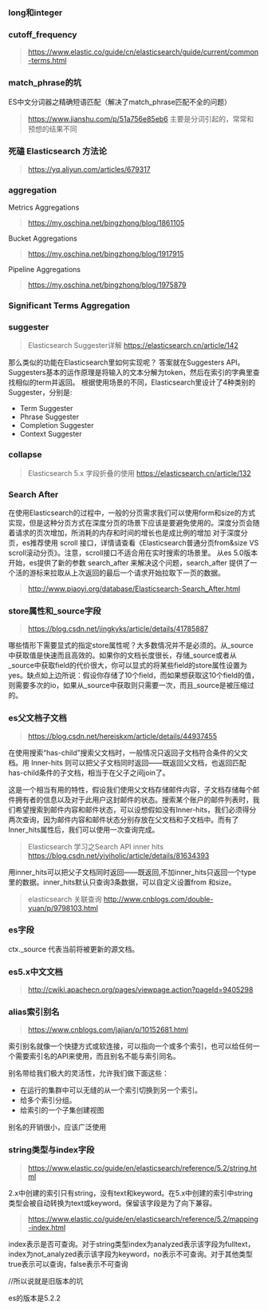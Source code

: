### long和integer

### cutoff_frequency 
> https://www.elastic.co/guide/cn/elasticsearch/guide/current/common-terms.html

### match_phrase的坑
ES中文分词器之精确短语匹配（解决了match_phrase匹配不全的问题）
> https://www.jianshu.com/p/51a756e85eb6
主要是分词引起的，常常和预想的结果不同

### 死磕 Elasticsearch 方法论
> https://yq.aliyun.com/articles/679317

### aggregation
Metrics Aggregations
> https://my.oschina.net/bingzhong/blog/1861105

Bucket Aggregations
> https://my.oschina.net/bingzhong/blog/1917915

Pipeline Aggregations
> https://my.oschina.net/bingzhong/blog/1975879

### Significant Terms Aggregation

### suggester
> Elasticsearch Suggester详解
> https://elasticsearch.cn/article/142

那么类似的功能在Elasticsearch里如何实现呢？ 答案就在Suggesters API。 Suggesters基本的运作原理是将输入的文本分解为token，然后在索引的字典里查找相似的term并返回。 根据使用场景的不同，Elasticsearch里设计了4种类别的Suggester，分别是:
- Term Suggester
- Phrase Suggester
- Completion Suggester
- Context Suggester

### collapse

> Elasticsearch 5.x 字段折叠的使用
> https://elasticsearch.cn/article/132

### Search After
在使用Elasticsearch的过程中，一般的分页需求我们可以使用form和size的方式实现，但是这种分页方式在深度分页的场景下应该是要避免使用的。深度分页会随着请求的页次增加，所消耗的内存和时间的增长也是成比例的增加
对于深度分页，es推荐使用 scroll 接口，详情请查看《Elasticsearch普通分页from&size VS scroll滚动分页》。注意，scroll接口不适合用在实时搜索的场景里。
从es 5.0版本开始，es提供了新的参数 search_after 来解决这个问题，search_after 提供了一个活的游标来拉取从上次返回的最后一个请求开始拉取下一页的数据。
> http://www.piaoyi.org/database/Elasticsearch-Search_After.html


### store属性和_source字段
> https://blog.csdn.net/jingkyks/article/details/41785887

哪些情形下需要显式的指定store属性呢？大多数情况并不是必须的。从_source中获取值是快速而且高效的。如果你的文档长度很长，存储_source或者从_source中获取field的代价很大，你可以显式的将某些field的store属性设置为yes。缺点如上边所说：假设你存储了10个field，而如果想获取这10个field的值，则需要多次的io，如果从_source中获取则只需要一次，而且_source是被压缩过的。

### es父文档子文档
> https://blog.csdn.net/hereiskxm/article/details/44937455

在使用搜索“has-child”搜索父文档时，一般情况只返回子文档符合条件的父文档。用 Inner-hits 则可以把父子文档同时返回——既返回父文档，也返回匹配has-child条件的子文档，相当于在父子之间join了。

这是一个相当有用的特性，假设我们使用父文档存储邮件内容，子文档存储每个邮件拥有者的信息以及对于此用户这封邮件的状态。搜索某个账户的邮件列表时，我们希望搜索到邮件内容和邮件状态，可以设想假如没有Inner-hits，我们必须得分两次查询，因为邮件内容和邮件状态分别存放在父文档和子文档中。而有了Inner_hits属性后，我们可以使用一次查询完成。

> Elasticsearch 学习之Search API inner hits
> https://blog.csdn.net/yiyiholic/article/details/81634393

用inner_hits可以把父子文档同时返回——既返回,不加inner_hits只返回一个type里的数据。inner_hits默认只查询3条数据，可以自定义设置from 和size。

> elasticsearch 关联查询
> http://www.cnblogs.com/double-yuan/p/9798103.html

### es字段
ctx._source 代表当前将被更新的源文档。

### es5.x中文文档
> http://cwiki.apachecn.org/pages/viewpage.action?pageId=9405298


### alias索引别名
> https://www.cnblogs.com/jajian/p/10152681.html

索引别名就像一个快捷方式或软连接，可以指向一个或多个索引，也可以给任何一个需要索引名的API来使用，而且别名不能与索引同名。

别名带给我们极大的灵活性，允许我们做下面这些：

- 在运行的集群中可以无缝的从一个索引切换到另一个索引。
- 给多个索引分组。
- 给索引的一个子集创建视图

别名的开销很小，应该广泛使用

### string类型与index字段

> https://www.elastic.co/guide/en/elasticsearch/reference/5.2/string.html

2.x中创建的索引只有string，没有text和keyword。在5.x中创建的索引中string类型会被自动转换为text或keyword。保留该字段是为了向下兼容。

> https://www.elastic.co/guide/en/elasticsearch/reference/5.2/mapping-index.html

index表示是否可查询。对于string类型index为analyzed表示该字段为fulltext，index为not_analyzed表示该字段为keyword，no表示不可查询。对于其他类型true表示可以查询，false表示不可查询

//所以说就是旧版本的坑

es的版本是5.2.2
